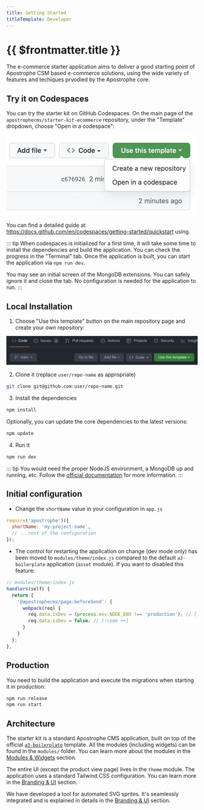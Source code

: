 ```yaml
---
title: Getting Started
titleTemplate: Developer
---
```


# {{ $frontmatter.title }}

The e-commerce starter application aims to deliver a good starting point of Apostrophe CSM based e-commerce solutions, using the wide variety of features and techiques prvodied by the Apostrophe core. 

## Try it on Codespaces

You can try the starter kit on GitHub Codespaces. On the main page of the `apostrophecms/starter-kit-ecommerce` repository, under the "Template" dropdown, choose "Open in a codespace":

![Try it on Codespaces](../images/use-codespaces.webp)

You can find a detailed guide at https://docs.github.com/en/codespaces/getting-started/quickstart using.

::: tip
When codespaces is initialized for a first time, it will take some time to install the dependencies and build the application. You can check the progress in the "Terminal" tab. Once the application is built, you can start the application via `npm run dev`.

You may see an initial screen of the MongoDB extensions. You can safely ignore it and close the tab. No configuration is needed for the application to run.
:::

## Local Installation

1. Choose "Use this template" button on the main repository page and create your own repository:

![Use Template GitHub](../images/use-gh-template.png)

2. Clone it (replace `user/repo-name` as appropriate)
```sh
git clone git@github.com:user/repo-name.git
```

3. Install the dependencies

```sh
npm install
```
Optionally, you can update the core dependencies to the latest versions:
```sh
npm update
```

4. Run it

```sh
npm run dev
```

::: tip
You would need the proper NodeJS environment, a MongoDB up and running, etc. Follow the [official documentation](https://v3.docs.apostrophecms.org/guide/setting-up.html) for more information.
:::

## Initial configuration

- Change the `shortName` value in your configuration in `app.js`
```js
require('apostrophe')({
  shortName: 'my-project-name',
  // ...rest of the configuration
});
```
- The control for restarting the application on change (dev mode only) has been moved to `modules/theme/index.js` compared to the default `a3-boilerplate` application (`asset` module). If you want to disabled this feature:
```js
// modules/theme/index.js
handlers(self) {
  return {
    '@apostrophecms/page:beforeSend': {
      webpack(req) {
        req.data.isDev = (process.env.NODE_ENV !== 'production'); // [!code --]
        req.data.isDev = false; // [!code ++]
      }
    }
  };
},
```

## Production

You need to build the application and execute the migrations when starting it in production:

```sh
npm run release
npm run start
```

## Architecture

The starter kit is a standard Apostrophe CMS application, built on top of the official [`a3-boilerplate`](https://github.com/apostrophecms/a3-boilerplate) template. All the modules (including widgets) can be found in the `modules/` folder. You can learn more about the modules in the [Modules & Widgets](./modules-and-widgets.md) section. 

The entire UI (except the product view page) lives in the `theme` module. The application uses a standard Tailwind CSS configuration. You can learn more in the [Branding & UI](./branding-and-ui.md) section.

We have developed a tool for automated SVG sprites. It's seamlessly integrated and is explained in details in the [Branding & UI](./branding-and-ui.md) section.



